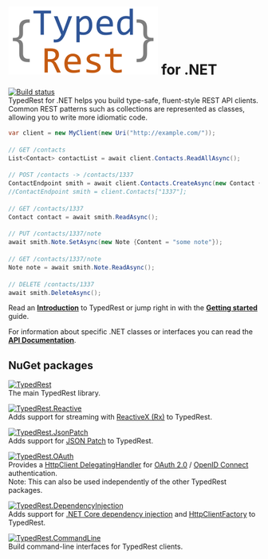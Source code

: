 # ![TypedRest](logo.svg) for .NET

[![Build status](https://img.shields.io/appveyor/ci/TypedRest/TypedRest-DotNet.svg)](https://ci.appveyor.com/project/TypedRest/TypedRest-DotNet)  
TypedRest for .NET helps you build type-safe, fluent-style REST API clients. Common REST patterns such as collections are represented as classes, allowing you to write more idiomatic code.

```csharp
var client = new MyClient(new Uri("http://example.com/"));

// GET /contacts
List<Contact> contactList = await client.Contacts.ReadAllAsync();

// POST /contacts -> /contacts/1337
ContactEndpoint smith = await client.Contacts.CreateAsync(new Contact {Name = "Smith"});
//ContactEndpoint smith = client.Contacts["1337"];

// GET /contacts/1337
Contact contact = await smith.ReadAsync();

// PUT /contacts/1337/note
await smith.Note.SetAsync(new Note {Content = "some note"});

// GET /contacts/1337/note
Note note = await smith.Note.ReadAsync();

// DELETE /contacts/1337
await smith.DeleteAsync();
```

Read an **[Introduction](https://typedrest.net/introduction/)** to TypedRest or jump right in with the **[Getting started](https://typedrest.net/getting-started/dotnet/)** guide.

For information about specific .NET classes or interfaces you can read the **[API Documentation](https://dotnet.typedrest.net/)**.

## NuGet packages

[![TypedRest](https://img.shields.io/nuget/v/TypedRest.svg?label=TypedRest)](https://www.nuget.org/packages/TypedRest/)  
The main TypedRest library.

[![TypedRest.Reactive](https://img.shields.io/nuget/v/TypedRest.Reactive.svg?label=TypedRest.Reactive)](https://www.nuget.org/packages/TypedRest.Reactive/)  
Adds support for streaming with [ReactiveX (Rx)](http://reactivex.io/) to TypedRest.

[![TypedRest.JsonPatch](https://img.shields.io/nuget/v/TypedRest.JsonPatch.svg?label=TypedRest.JsonPatch)](https://www.nuget.org/packages/TypedRest.JsonPatch/)  
Adds support for [JSON Patch](http://jsonpatch.com/) to TypedRest.

[![TypedRest.OAuth](https://img.shields.io/nuget/v/TypedRest.OAuth.svg?label=TypedRest.OAuth)](https://www.nuget.org/packages/TypedRest.OAuth/)  
Provides a [HttpClient DelegatingHandler](https://docs.microsoft.com/en-us/dotnet/api/system.net.http.delegatinghandler) for [OAuth 2.0](https://oauth.net/2/) / [OpenID Connect](https://openid.net/connect/) authentication.  
Note: This can also be used independently of the other TypedRest packages.

[![TypedRest.DependencyInjection](https://img.shields.io/nuget/v/TypedRest.DependencyInjection.svg?label=TypedRest.DependencyInjection)](https://www.nuget.org/packages/TypedRest.DependencyInjection/)  
Adds support for [.NET Core dependency injection](https://docs.microsoft.com/en-us/aspnet/core/fundamentals/dependency-injection) and [HttpClientFactory](https://docs.microsoft.com/en-us/dotnet/architecture/microservices/implement-resilient-applications/use-httpclientfactory-to-implement-resilient-http-requests) to TypedRest.

[![TypedRest.CommandLine](https://img.shields.io/nuget/v/TypedRest.CommandLine.svg?label=TypedRest.CommandLine)](https://www.nuget.org/packages/TypedRest.CommandLine/)  
Build command-line interfaces for TypedRest clients.
